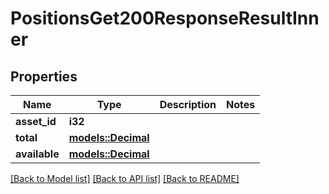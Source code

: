 # PositionsGet200ResponseResultInner

## Properties

Name | Type | Description | Notes
------------ | ------------- | ------------- | -------------
**asset_id** | **i32** |  | 
**total** | [**models::Decimal**](decimal.md) |  | 
**available** | [**models::Decimal**](decimal.md) |  | 

[[Back to Model list]](../README.md#documentation-for-models) [[Back to API list]](../README.md#documentation-for-api-endpoints) [[Back to README]](../README.md)


